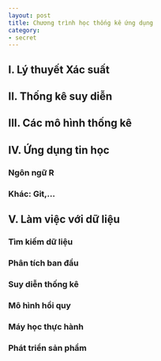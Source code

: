 ```yaml
---
layout: post
title: Chương trình học thống kê ứng dụng
category:
- secret
---
```


## I. Lý thuyết Xác suất


## II. Thống kê suy diễn


## III. Các mô hình thống kê


## IV. Ứng dụng tin học

### Ngôn ngữ R

### Khác: Git,...



## V. Làm việc với dữ liệu

### Tìm kiếm dữ liệu

### Phân tích ban đầu

### Suy diễn thống kê

### Mô hình hồi quy

### Máy học thực hành

### Phát triển sản phẩm






